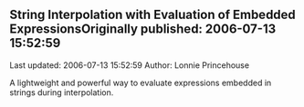 ## String Interpolation with Evaluation of Embedded ExpressionsOriginally published: 2006-07-13 15:52:59 
Last updated: 2006-07-13 15:52:59 
Author: Lonnie Princehouse 
 
A lightweight and powerful way to evaluate expressions embedded in strings during interpolation.